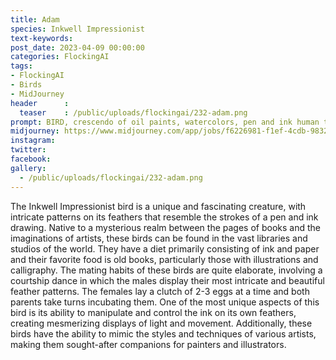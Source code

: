 ```yaml
---
title: Adam
species: Inkwell Impressionist
text-keywords: 
post_date: 2023-04-09 00:00:00
categories: FlockingAI
tags:
- FlockingAI
- Birds
- MidJourney 
header      :
  teaser    : /public/uploads/flockingai/232-adam.png
prompt: BIRD, crescendo of oil paints, watercolors, pen and ink human triumph of science and art over ignorance and greed
midjourney: https://www.midjourney.com/app/jobs/f6226981-f1ef-4cdb-9832-84c70c1bb545
instagram: 
twitter: 
facebook: 
gallery: 
  - /public/uploads/flockingai/232-adam.png
---
```


The Inkwell Impressionist bird is a unique and fascinating creature, with intricate patterns on its feathers that resemble the strokes of a pen and ink drawing. Native to a mysterious realm between the pages of books and the imaginations of artists, these birds can be found in the vast libraries and studios of the world. They have a diet primarily consisting of ink and paper and their favorite food is old books, particularly those with illustrations and calligraphy. The mating habits of these birds are quite elaborate, involving a courtship dance in which the males display their most intricate and beautiful feather patterns. The females lay a clutch of 2-3 eggs at a time and both parents take turns incubating them. One of the most unique aspects of this bird is its ability to manipulate and control the ink on its own feathers, creating mesmerizing displays of light and movement. Additionally, these birds have the ability to mimic the styles and techniques of various artists, making them sought-after companions for painters and illustrators.